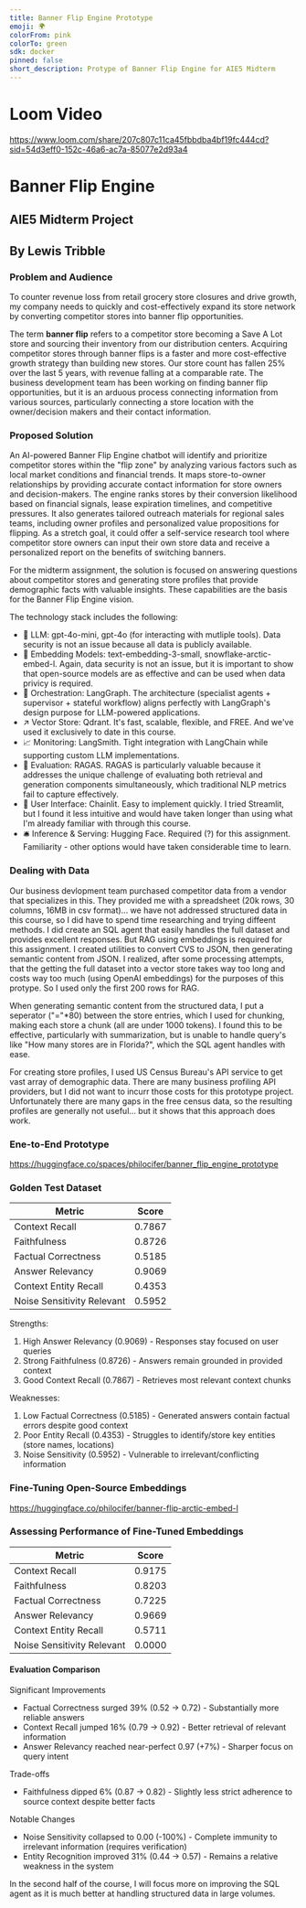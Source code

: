 ```yaml
---
title: Banner Flip Engine Prototype
emoji: 🌍
colorFrom: pink
colorTo: green
sdk: docker
pinned: false
short_description: Protype of Banner Flip Engine for AIE5 Midterm
---
```

# Loom Video
https://www.loom.com/share/207c807c11ca45fbbdba4bf19fc444cd?sid=54d3eff0-152c-46a6-ac7a-85077e2d93a4
# Banner Flip Engine
## AIE5 Midterm Project
## By Lewis Tribble
### Problem and Audience
To counter revenue loss from retail grocery store closures and drive growth, my company needs to quickly and cost-effectively expand its store network by converting competitor stores into banner flip opportunities.

The term **banner flip** refers to a competitor store becoming a Save A Lot store and sourcing their inventory from our distribution centers.  Acquiring competitor stores through banner flips is a faster and more cost-effective growth strategy than building new stores. Our store count has fallen 25% over the last 5 years, with revenue falling at a comparable rate. The business development team has been working on finding banner flip opportunities, but it is an arduous process connecting information from various sources, particularly connecting a store location with the owner/decision makers and their contact information.

### Proposed Solution
An AI-powered Banner Flip Engine chatbot will identify and prioritize competitor stores within the "flip zone" by analyzing various factors such as local market conditions and financial trends. It maps store-to-owner relationships by providing accurate contact information for store owners and decision-makers. The engine ranks stores by their conversion likelihood based on financial signals, lease expiration timelines, and competitive pressures. It also generates tailored outreach materials for regional sales teams, including owner profiles and personalized value propositions for flipping. As a stretch goal, it could offer a self-service research tool where competitor store owners can input their own store data and receive a personalized report on the benefits of switching banners.

For the midterm assignment, the solution is focused on answering questions about competitor stores and generating store profiles that provide demographic facts with valuable insights. These capabilities are the basis for the Banner Flip Engine vision.  

The technology stack includes the following:
- 🤖 LLM: gpt-4o-mini, gpt-4o (for interacting with mutliple tools).  Data security is not an issue because all data is publicly available.
- 🔢 Embedding Models: text-embedding-3-small, snowflake-arctic-embed-l.  Again, data security is not an issue, but it is important to show that open-source models are as effective and can be used when data privicy is required.
- 🎺 Orchestration: LangGraph. The architecture  (specialist agents + supervisor + stateful workflow) aligns perfectly with LangGraph's design purpose for LLM-powered applications.
- ↗️ Vector Store: Qdrant. It's fast, scalable, flexible, and FREE. And we've used it exclusively to date in this course.
- 📈 Monitoring: LangSmith. Tight integration with LangChain while supporting custom LLM implementations.
- 📐 Evaluation: RAGAS. RAGAS is particularly valuable because it addresses the unique challenge of evaluating both retrieval and generation components simultaneously, which traditional NLP metrics fail to capture effectively.
- 💬 User Interface: Chainlit. Easy to implement quickly. I tried Streamlit, but I found it less intuitive and would have taken longer than using what I'm already familiar with through this course.
- 🛎️ Inference & Serving: Hugging Face. Required (?) for this assignment. Familiarity - other options would have taken considerable time to learn.
### Dealing with Data
Our business devlopment team purchased competitor data from a vendor that specializes in this. They provided me with a spreadsheet (20k rows, 30 columns, 16MB in csv format)... we have not addressed structured data in this course, so I did have to spend time researching and trying diffeent methods.  I did create an SQL agent that easily handles the full dataset and provides excellent responses. But RAG using embeddings is required for this assignment. I created utilities to convert CVS to JSON, then generating semantic content from JSON. I realized, after some processing attempts, that the getting the full dataset into a vector store takes way too long and costs way too much (using OpenAI embeddings) for the purposes of this protype. So I used only the first 200 rows for RAG.

When generating semantic content from the structured data, I put a seperator ("="*80) between the store entries, which I used for chunking, making each store a chunk (all are under 1000 tokens). I found this to be effective, particularly with summarization, but is unable to handle query's like "How many stores are in Florida?", which the SQL agent handles with ease.

For creating store profiles, I used US Census Bureau's API service to get vast array of demographic data. There are many business profiling API providers, but I did not want to incurr those costs for this prototype project. Unfortunately there are many gaps in the free census data, so the resulting profiles are generally not useful... but it shows that this approach does work.
### Ene-to-End Prototype
https://huggingface.co/spaces/philocifer/banner_flip_engine_prototype
### Golden Test Dataset

| Metric                      | Score   |
|-----------------------------|---------|
| Context Recall              | 0.7867  |
| Faithfulness                | 0.8726  |
| Factual Correctness         | 0.5185  |
| Answer Relevancy            | 0.9069  |
| Context Entity Recall       | 0.4353  |
| Noise Sensitivity Relevant  | 0.5952  |

Strengths:
1. High Answer Relevancy (0.9069) - Responses stay focused on user queries
2. Strong Faithfulness (0.8726) - Answers remain grounded in provided context
3. Good Context Recall (0.7867) - Retrieves most relevant context chunks

Weaknesses:
1. Low Factual Correctness (0.5185) - Generated answers contain factual errors despite good context
2. Poor Entity Recall (0.4353) - Struggles to identify/store key entities (store names, locations)
3. Noise Sensitivity (0.5952) - Vulnerable to irrelevant/conflicting information
### Fine-Tuning Open-Source Embeddings
https://huggingface.co/philocifer/banner-flip-arctic-embed-l
### Assessing Performance of Fine-Tuned Embeddings
| Metric                      | Score   |
|-----------------------------|---------|
| Context Recall              | 0.9175  |
| Faithfulness                | 0.8203  |
| Factual Correctness         | 0.7225  |
| Answer Relevancy            | 0.9669  |
| Context Entity Recall       | 0.5711  |
| Noise Sensitivity Relevant  | 0.0000  |

#### Evaluation Comparison
Significant Improvements
- Factual Correctness surged 39% (0.52 → 0.72) - Substantially more reliable answers
- Context Recall jumped 16% (0.79 → 0.92) - Better retrieval of relevant information
- Answer Relevancy reached near-perfect 0.97 (+7%) - Sharper focus on query intent

Trade-offs
- Faithfulness dipped 6% (0.87 → 0.82) - Slightly less strict adherence to source context despite better facts

Notable Changes
- Noise Sensitivity collapsed to 0.00 (-100%) - Complete immunity to irrelevant information (requires verification)
- Entity Recognition improved 31% (0.44 → 0.57) - Remains a relative weakness in the system

In the second half of the course, I will focus more on improving the SQL agent as it is much better at handling structured data in large volumes.
